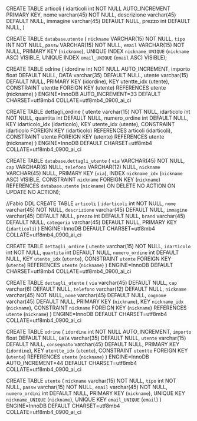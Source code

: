 CREATE TABLE articoli (
idarticoli int NOT NULL AUTO_INCREMENT PRIMARY KEY,
nome varchar(45) NOT NULL,
descrizione varchar(45) DEFAULT NULL,
immagine varchar(45) DEFAULT NULL,
prezzo int DEFAULT NULL,
)


CREATE TABLE `database`.`utente` (
  `nickname` VARCHAR(15) NOT NULL,
  `tipo` INT NOT NULL,
  `passw` VARCHAR(15) NOT NULL,
  `email` VARCHAR(15) NOT NULL,
  PRIMARY KEY (`nickname`),
  UNIQUE INDEX `nickname_UNIQUE` (`nickname` ASC) VISIBLE,
  UNIQUE INDEX `email_UNIQUE` (`email` ASC) VISIBLE);

CREATE TABLE odrine (
   idordine int NOT NULL AUTO_INCREMENT,
   importo float DEFAULT NULL,
   DATA varchar(35) DEFAULT NULL,
   utente varchar(15) DEFAULT NULL,
   PRIMARY KEY (idordine),
   KEY utentte_idx (utente),
   CONSTRAINT utentte FOREIGN KEY (utente) REFERENCES utente (nickname)
 ) ENGINE=InnoDB AUTO_INCREMENT=33 DEFAULT CHARSET=utf8mb4 COLLATE=utf8mb4_0900_ai_ci
  
  
CREATE TABLE dettagli_ordine (
   utente varchar(15) NOT NULL,
   idarticolo int NOT NULL,
   quantita int DEFAULT NULL,
   numero_ordine int DEFAULT NULL,
   KEY idarticolo_idx (idarticolo),
   KEY utente_idx (utente),
   CONSTRAINT idarticolo FOREIGN KEY (idarticolo) REFERENCES articoli (idarticoli),
   CONSTRAINT utente FOREIGN KEY (utente) REFERENCES utente (nickname)
 ) ENGINE=InnoDB DEFAULT CHARSET=utf8mb4 COLLATE=utf8mb4_0900_ai_ci
 
 
 CREATE TABLE `database`.`dettagli_utente` (
  `via` VARCHAR(45) NOT NULL,
  `cap` VARCHAR(6) NULL,
  `telefono` VARCHAR(12) NULL,
  `nickname` VARCHAR(45) NULL,
  PRIMARY KEY (`via`),
  INDEX `nickname_idx` (`nickname` ASC) VISIBLE,
  CONSTRAINT `nickname`
    FOREIGN KEY (`nickname`)
    REFERENCES `database`.`utente` (`nickname`)
    ON DELETE NO ACTION
    ON UPDATE NO ACTION);





//Fabio DDL
CREATE TABLE `articoli` (
  `idarticoli` int NOT NULL,
  `nome` varchar(45) NOT NULL,
  `descrizione` varchar(45) DEFAULT NULL,
  `immagine` varchar(45) DEFAULT NULL,
  `prezzo` int DEFAULT NULL,
  `brand` varchar(45) DEFAULT NULL,
  `categoria` varchar(45) DEFAULT NULL,
  PRIMARY KEY (`idarticoli`)
) ENGINE=InnoDB DEFAULT CHARSET=utf8mb4 COLLATE=utf8mb4_0900_ai_ci

CREATE TABLE `dettagli_ordine` (
  `utente` varchar(15) NOT NULL,
  `idarticolo` int NOT NULL,
  `quantita` int DEFAULT NULL,
  `numero_ordine` int DEFAULT NULL,
  KEY `utente_idx` (`utente`),
  CONSTRAINT `utente` FOREIGN KEY (`utente`) REFERENCES `utente` (`nickname`)
) ENGINE=InnoDB DEFAULT CHARSET=utf8mb4 COLLATE=utf8mb4_0900_ai_ci

CREATE TABLE `dettagli_utente` (
  `via` varchar(45) DEFAULT NULL,
  `cap` varchar(6) DEFAULT NULL,
  `telefono` varchar(12) DEFAULT NULL,
  `nickname` varchar(45) NOT NULL,
  `nome` varchar(45) DEFAULT NULL,
  `cognome` varchar(45) DEFAULT NULL,
  PRIMARY KEY (`nickname`),
  KEY `nickname_idx` (`nickname`),
  CONSTRAINT `nickname` FOREIGN KEY (`nickname`) REFERENCES `utente` (`nickname`)
) ENGINE=InnoDB DEFAULT CHARSET=utf8mb4 COLLATE=utf8mb4_0900_ai_ci

CREATE TABLE `odrine` (
  `idordine` int NOT NULL AUTO_INCREMENT,
  `importo` float DEFAULT NULL,
  `DATA` varchar(35) DEFAULT NULL,
  `utente` varchar(15) DEFAULT NULL,
  `consegnato` varchar(45) DEFAULT NULL,
  PRIMARY KEY (`idordine`),
  KEY `utentte_idx` (`utente`),
  CONSTRAINT `utentte` FOREIGN KEY (`utente`) REFERENCES `utente` (`nickname`)
) ENGINE=InnoDB AUTO_INCREMENT=44 DEFAULT CHARSET=utf8mb4 COLLATE=utf8mb4_0900_ai_ci

CREATE TABLE `utente` (
  `nickname` varchar(15) NOT NULL,
  `tipo` int NOT NULL,
  `passw` varchar(15) NOT NULL,
  `email` varchar(45) NOT NULL,
  `numero_ordini` int DEFAULT NULL,
  PRIMARY KEY (`nickname`),
  UNIQUE KEY `nickname_UNIQUE` (`nickname`),
  UNIQUE KEY `email_UNIQUE` (`email`)
) ENGINE=InnoDB DEFAULT CHARSET=utf8mb4 COLLATE=utf8mb4_0900_ai_ci

